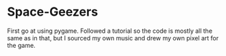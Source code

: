 # Space-Geezers
First go at using pygame. Followed a tutorial so the code is mostly all the same as in that, but I sourced my own music and drew my own pixel art for the game.
